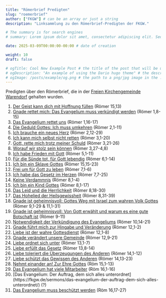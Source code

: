 ```yaml
---
title: "Römerbrief Predigten"
slug: "roemerbrief"
author: ["FKGW"] # can be an array or just a string
description: "Linksammlung zu den Römerbrief-Predigten der FKGW."

# The summary is for search engines
# summary: Lorem ipsum dolor sit amet, consectetur adipiscing elit. Sed neque elit, tristique placerat feugiat ac, facilisis vitae arcu. Proin eget egestas augue. Praesent ut sem nec arcu pellentesque aliquet. Duis dapibus diam vel metus tempus vulputate.

date: 2025-03-09T00:00:00-00:00 # date of creation

weight: 10
draft: false

# ogTitle: Cool New Example Post # the title of the post that will be used in the open graph meta tags
# ogDescription: "An example of using the Dario hugo theme" # the description of the post that will be used in the open graph meta tags
# ogImage: /posts/example/og.png # the path to a png/jpg image in the ./posts/example directory to use as the open graph image
---
```


Predigten über den Römerbrief, die in der [Freien Kirchengemeinde Warendorf](https://fkgw.de) gehalten wurden.

1) [Der Geist kann dich mit Hoffnung füllen](https://fkgw.de/sermons/der-geist-kann-dich-mit-hoffnung-fuellen/) (Römer 15,13)
2) [Gnade rettet mich: Das Evangelium muss verkündigt werden](https://fkgw.de/sermons/gnade-rettet-mich-das-evangelium-muss-verkuendigt-werden/) (Römer 1,8-15)
3) [Das Evangelium rettet uns](https://fkgw.de/sermons/das-evangelium-rettet-uns/) (Römer 1,16-17)
4) [Die Geduld Gottes: Ich muss umkehren](https://fkgw.de/sermons/die-geduld-gottes-ich-muss-umkehren/) (Römer 2,1-11)
5) [Ich brauche ein neues Herz](https://fkgw.de/sermons/ich-brauche-ein-neues-herz/) (Römer 2,12-29)
6) [Ich kann mich selbst nicht retten](https://fkgw.de/sermons/ich-kann-mich-nicht-selbst-retten/) (Römer 3,1-20)
7) [Gott, rette mich trotz meiner Schuld](https://fkgw.de/sermons/gott-rette-mich-trotz-meiner-schuld/) (Römer 3,21-26)
8) [Worauf wir stolz sein können](https://fkgw.de/sermons/worauf-wir-stolz-sein-koennen/) (Römer 3,27-4,8)
9) [Ich habe Frieden mit Gott](https://fkgw.de/sermons/ich-habe-frieden-mit-gott/) (Römer 5,1-11)
10) [Für die Sünde tot, für Gott lebendig](https://fkgw.de/sermons/fuer-die-suende-tot-fuer-gott-lebendig/) (Römer 6,1-14)
11) [Ich bin ein Sklave Gottes](https://fkgw.de/sermons/ich-bin-ein-sklave-gottes/) (Römer 15,15-23)
12) [Frei um für Gott zu leben](https://fkgw.de/sermons/frei-um-fuer-gott-zu-leben/) (Römer 7,1-6)
13) [Ich habe das Gesetz im Herzen](https://fkgw.de/sermons/ich-habe-das-gesetz-im-herzen/) (Römer 7,7-25)
14) [Keine Verdammnis](https://fkgw.de/sermons/keine-verdammnis/) (Römer 8,1-4)
15) [Ich bin ein Kind Gottes](https://fkgw.de/sermons/ich-bin-ein-kind-gottes/) (Römer 8,1-17)
16) [Das Leid und die Herrlichkeit](https://fkgw.de/sermons/das-leid-und-die-herrlichkeit/) (Römer 8,18-30)
17) [Das Hohelied der Heilsgewissheit](https://fkgw.de/sermons/das-hohelied-der-heilsgewissheit/) (Römer 8,31-39)
18) [Gnade ist geheimnisvoll: Gottes Weg mit Israel zum wahren Volk Gottes](https://fkgw.de/sermons/gnade-ist-geheimnisvoll-gottes-weg-mit-israel-zum-wahren-volk-gottes/) (Römer 9,1-29 & 11,1-31)
19) [Gnade ist geheimnisvoll: Von Gott erwählt und warum es eine gute Botschaft ist](https://fkgw.de/sermons/gnade-ist-geheimnisvoll-von-gott-erwaehlt-und-warum-es-eine-gute-botschaft-ist/) (Römer 9-11)
20) [Notwendigkeit der Verkündigung des Evangeliums](https://fkgw.de/sermons/notwendigkeit-der-verkuendigung-des-evangeliums/) (Römer 10,14-21)
21) [Gnade führt mich zur Hingabe und Veränderung](https://fkgw.de/sermons/gnade-fuehrt-mich-zur-hingabe-und-veraenderung/) (Römer 12,1-2)
22) [Liebe ist der wahre Gottesdienst](https://fkgw.de/sermons/liebe-ist-der-wahre-gottesdienst/) (Römer 12,1-8)
23) [Gnade verändert unsere Gemeinde](https://fkgw.de/sermons/gnade-veraendert-unsere-gemeine/) (Römer 12,9-21)
24) [Liebe ordnet sich unter](https://fkgw.de/sermons/liebe-ordnet-sich-unter/) (Römer 13,1-7)
25) [Liebe erfüllt das Gesetz](https://fkgw.de/sermons/liebe-erfuellt-das-gesetz/) (Römer 13,8-14)
26) [Liebe toleriert die Überzeugungen des Anderen](https://fkgw.de/sermons/liebe-toleriert-die-ueberzeugungen-des-anderen/) (Römer 14,1-12)
27) [Liebe schützt das Gewissen des Anderen](https://fkgw.de/sermons/liebe-schuetzt-das-gewissen-des-anderen/) (Römer 14,13-23)
28) [Nehmt einander an! Zur Ehre Gottes](https://fkgw.de/sermons/nehmt-einander-an-zur-ehre-gottes/) (Röm 15,1-13)
29) [Das Evangelium hat viele Mitarbeiter](https://fkgw.de/sermons/das-evangelium-hat-viele-mitarbeiter/) (Röm 16,1-16)
30) <Link fehlt> [Das Evangelium: Der Auftrag, dem sich alles unterordnet](https://fkgw.de/sermons/das-evangelium-der-auftrag-dem-sich-alles-unterordnet/) (?)
31) [Das Evangelium muss beschützt werden](https://fkgw.de/sermons/das-evangelium-muss-beschuetzt-werden/) (Röm 16,17-27)
